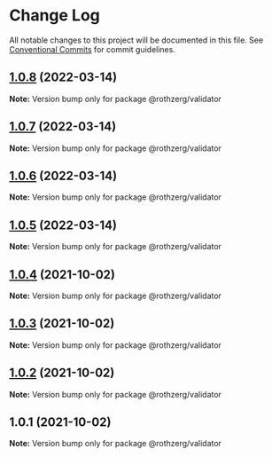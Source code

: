 # Change Log

All notable changes to this project will be documented in this file.
See [Conventional Commits](https://conventionalcommits.org) for commit guidelines.

## [1.0.8](https://github.com/emrerothzerg/rothzerg/compare/@rothzerg/validator@1.0.7...@rothzerg/validator@1.0.8) (2022-03-14)

**Note:** Version bump only for package @rothzerg/validator





## [1.0.7](https://github.com/emrerothzerg/rothzerg/compare/@rothzerg/validator@1.0.6...@rothzerg/validator@1.0.7) (2022-03-14)

**Note:** Version bump only for package @rothzerg/validator





## [1.0.6](https://github.com/emrerothzerg/rothzerg/compare/@rothzerg/validator@1.0.5...@rothzerg/validator@1.0.6) (2022-03-14)

**Note:** Version bump only for package @rothzerg/validator





## [1.0.5](https://github.com/emrerothzerg/rothzerg/compare/@rothzerg/validator@1.0.4...@rothzerg/validator@1.0.5) (2022-03-14)

**Note:** Version bump only for package @rothzerg/validator





## [1.0.4](https://github.com/emrerothzerg/rothzerg/compare/@rothzerg/validator@1.0.3...@rothzerg/validator@1.0.4) (2021-10-02)

**Note:** Version bump only for package @rothzerg/validator





## [1.0.3](https://github.com/emrerothzerg/rothzerg/compare/@rothzerg/validator@1.0.2...@rothzerg/validator@1.0.3) (2021-10-02)

**Note:** Version bump only for package @rothzerg/validator





## [1.0.2](https://github.com/emrerothzerg/rothzerg/compare/@rothzerg/validator@1.0.1...@rothzerg/validator@1.0.2) (2021-10-02)

**Note:** Version bump only for package @rothzerg/validator





## 1.0.1 (2021-10-02)

**Note:** Version bump only for package @rothzerg/validator
